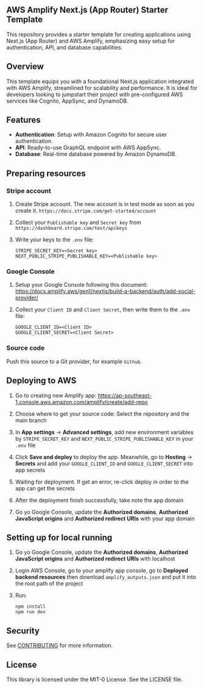 ## AWS Amplify Next.js (App Router) Starter Template

This repository provides a starter template for creating applications using Next.js (App Router) and AWS Amplify, emphasizing easy setup for authentication, API, and database capabilities.

## Overview

This template equips you with a foundational Next.js application integrated with AWS Amplify, streamlined for scalability and performance. It is ideal for developers looking to jumpstart their project with pre-configured AWS services like Cognito, AppSync, and DynamoDB.

## Features

- **Authentication**: Setup with Amazon Cognito for secure user authentication.
- **API**: Ready-to-use GraphQL endpoint with AWS AppSync.
- **Database**: Real-time database powered by Amazon DynamoDB.

## Preparing resources

### Stripe account

1. Create Stripe account. The new account is in test mode as soon as you create it. `https://docs.stripe.com/get-started/account`

2. Collect your `Publishable key` and `Secret key` from `https://dashboard.stripe.com/test/apikeys`

3. Write your keys to the `.env` file:

   ```
   STRIPE_SECRET_KEY=<Secret key>
   NEXT_PUBLIC_STRIPE_PUBLISHABLE_KEY=<Publishable key>
   ```

### Google Console

1. Setup your Google Console following this document: https://docs.amplify.aws/gen1/nextjs/build-a-backend/auth/add-social-provider/

2. Collect your `Client ID` and `Client Secret`, then write them to the `.env` file:

   ```
   GOOGLE_CLIENT_ID=<Client ID>
   GOOGLE_CLIENT_SECRET=<Client Secret>
   ```

### Source code

Push this source to a Git provider, for example `Github`.

## Deploying to AWS

1. Go to creating new Amplify app: https://ap-southeast-1.console.aws.amazon.com/amplify/create/add-repo

2. Choose where to get your source code: Select the repository and the main branch

3. In **App settings** -> **Advanced settings**, add new environment variables by `STRIPE_SECRET_KEY` and `NEXT_PUBLIC_STRIPE_PUBLISHABLE_KEY` in your `.env` file

4. Click **Save and deploy** to deploy the app. Meanwhile, go to **Hosting** -> **Secrets** and add your `GOOGLE_CLIENT_ID` and `GOOGLE_CLIENT_SECRET` into app secrets

5. Waiting for deployment. If get an error, re-click deploy in order to the app can get the secrets

6. After the deployment finish successfully, take note the app domain

7. Go yo Google Console, update the **Authorized domains**, **Authorized JavaScript origins** and **Authorized redirect URIs** with your app domain

## Setting up for local running

1. Go yo Google Console, update the **Authorized domains**, **Authorized JavaScript origins** and **Authorized redirect URIs** with localhost

2. Login AWS Console, go to your amplify app console, go to **Deployed backend resources** then download `amplify_outputs.json` and put it into the root path of the project

3. Run:

   ```
   npm install
   npm run dev
   ```

## Security

See [CONTRIBUTING](CONTRIBUTING.md#security-issue-notifications) for more information.

## License

This library is licensed under the MIT-0 License. See the LICENSE file.
